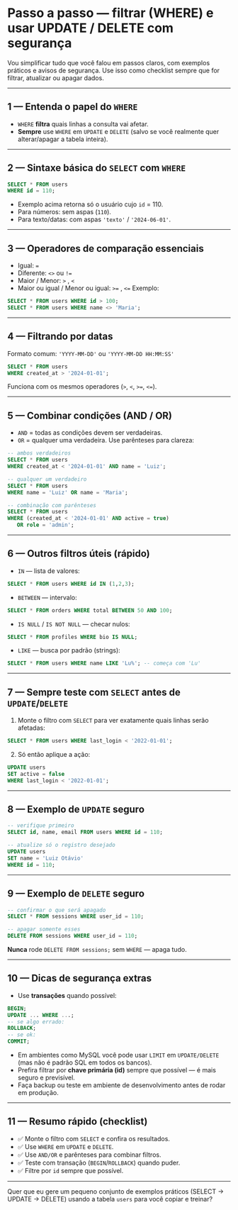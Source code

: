 # Passo a passo — filtrar (WHERE) e usar UPDATE / DELETE com segurança

Vou simplificar tudo que você falou em passos claros, com exemplos práticos e avisos de segurança. Use isso como checklist sempre que for filtrar, atualizar ou apagar dados.

---

## 1 — Entenda o papel do `WHERE`

* `WHERE` **filtra** quais linhas a consulta vai afetar.
* **Sempre** use `WHERE` em `UPDATE` e `DELETE` (salvo se você realmente quer alterar/apagar a tabela inteira).

---

## 2 — Sintaxe básica do `SELECT` com `WHERE`

```sql
SELECT * FROM users
WHERE id = 110;
```

* Exemplo acima retorna só o usuário cujo `id` = 110.
* Para números: sem aspas (`110`).
* Para texto/datas: com aspas `'texto'` / `'2024-06-01'`.

---

## 3 — Operadores de comparação essenciais

* Igual: `=`
* Diferente: `<>` ou `!=`
* Maior / Menor: `>` , `<`
* Maior ou igual / Menor ou igual: `>=` , `<=`
  Exemplo:

```sql
SELECT * FROM users WHERE id > 100;
SELECT * FROM users WHERE name <> 'Maria';
```

---

## 4 — Filtrando por datas

Formato comum: `'YYYY-MM-DD'` ou `'YYYY-MM-DD HH:MM:SS'`

```sql
SELECT * FROM users
WHERE created_at > '2024-01-01';
```

Funciona com os mesmos operadores (`>`, `<`, `>=`, `<=`).

---

## 5 — Combinar condições (AND / OR)

* `AND` = todas as condições devem ser verdadeiras.
* `OR` = qualquer uma verdadeira.
  Use parênteses para clareza:

```sql
-- ambos verdadeiros
SELECT * FROM users
WHERE created_at < '2024-01-01' AND name = 'Luiz';

-- qualquer um verdadeiro
SELECT * FROM users
WHERE name = 'Luiz' OR name = 'Maria';

-- combinação com parênteses
SELECT * FROM users
WHERE (created_at < '2024-01-01' AND active = true)
   OR role = 'admin';
```

---

## 6 — Outros filtros úteis (rápido)

* `IN` — lista de valores:

```sql
SELECT * FROM users WHERE id IN (1,2,3);
```

* `BETWEEN` — intervalo:

```sql
SELECT * FROM orders WHERE total BETWEEN 50 AND 100;
```

* `IS NULL` / `IS NOT NULL` — checar nulos:

```sql
SELECT * FROM profiles WHERE bio IS NULL;
```

* `LIKE` — busca por padrão (strings):

```sql
SELECT * FROM users WHERE name LIKE 'Lu%'; -- começa com 'Lu'
```

---

## 7 — Sempre teste com `SELECT` antes de `UPDATE`/`DELETE`

1. Monte o filtro com `SELECT` para ver exatamente quais linhas serão afetadas:

```sql
SELECT * FROM users WHERE last_login < '2022-01-01';
```

2. Só então aplique a ação:

```sql
UPDATE users
SET active = false
WHERE last_login < '2022-01-01';
```

---

## 8 — Exemplo de `UPDATE` seguro

```sql
-- verifique primeiro
SELECT id, name, email FROM users WHERE id = 110;

-- atualize só o registro desejado
UPDATE users
SET name = 'Luiz Otávio'
WHERE id = 110;
```

---

## 9 — Exemplo de `DELETE` seguro

```sql
-- confirmar o que será apagado
SELECT * FROM sessions WHERE user_id = 110;

-- apagar somente esses
DELETE FROM sessions WHERE user_id = 110;
```

**Nunca** rode `DELETE FROM sessions;` sem `WHERE` — apaga tudo.

---

## 10 — Dicas de segurança extras

* Use **transações** quando possível:

```sql
BEGIN;
UPDATE ... WHERE ...;
-- se algo errado:
ROLLBACK;
-- se ok:
COMMIT;
```

* Em ambientes como MySQL você pode usar `LIMIT` em `UPDATE/DELETE` (mas não é padrão SQL em todos os bancos).
* Prefira filtrar por **chave primária (id)** sempre que possível — é mais seguro e previsível.
* Faça backup ou teste em ambiente de desenvolvimento antes de rodar em produção.

---

## 11 — Resumo rápido (checklist)

* ✅ Monte o filtro com `SELECT` e confira os resultados.
* ✅ Use `WHERE` em `UPDATE` e `DELETE`.
* ✅ Use `AND/OR` e parênteses para combinar filtros.
* ✅ Teste com transação (`BEGIN`/`ROLLBACK`) quando puder.
* ✅ Filtre por `id` sempre que possível.

---

Quer que eu gere um pequeno conjunto de exemplos práticos (SELECT → UPDATE → DELETE) usando a tabela `users` para você copiar e treinar?
